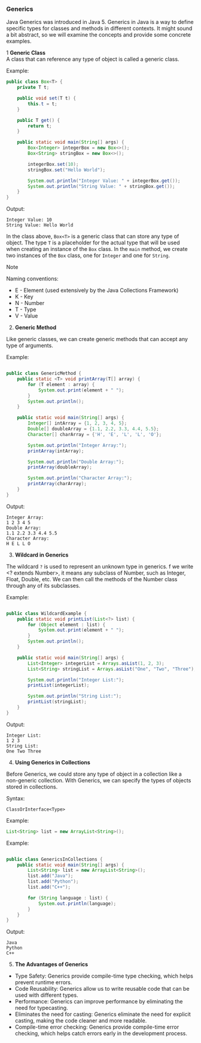 ### Generics

Java Generics was introduced in Java 5. Generics in Java is a way to define specific types for classes and methods in different contexts. It might sound a bit abstract, so we will examine the concepts and provide some concrete examples.

1 **Generic Class**  
A class that can reference any type of object is called a generic class.

Example:
```java
public class Box<T> {
    private T t;

    public void set(T t) {
        this.t = t;
    }

    public T get() {
        return t;
    }

    public static void main(String[] args) {
        Box<Integer> integerBox = new Box<>();
        Box<String> stringBox = new Box<>();

        integerBox.set(10);
        stringBox.set("Hello World");

        System.out.println("Integer Value: " + integerBox.get());
        System.out.println("String Value: " + stringBox.get());
    }
}
```
Output:
``` 
Integer Value: 10
String Value: Hello World
```

In the class above, `Box<T>` is a generic class that can store any type of object. The type `T` is a placeholder for the actual type that will be used when creating an instance of the `Box` class. In the `main` method, we create two instances of the `Box` class, one for `Integer` and one for `String`.

> [!NOTE]  
> Naming conventions: 
> - E - Element (used extensively by the Java Collections Framework)
> - K - Key
> - N - Number
> - T - Type
> - V - Value

2. **Generic Method**

Like generic classes, we can create generic methods that can accept any type of arguments.

Example:
```java

public class GenericMethod {
    public static <T> void printArray(T[] array) {
        for (T element : array) {
            System.out.print(element + " ");
        }
        System.out.println();
    }

    public static void main(String[] args) {
        Integer[] intArray = {1, 2, 3, 4, 5};
        Double[] doubleArray = {1.1, 2.2, 3.3, 4.4, 5.5};
        Character[] charArray = {'H', 'E', 'L', 'L', 'O'};

        System.out.println("Integer Array:");
        printArray(intArray);

        System.out.println("Double Array:");
        printArray(doubleArray);

        System.out.println("Character Array:");
        printArray(charArray);
    }
}
```
Output:
```
Integer Array:
1 2 3 4 5
Double Array:
1.1 2.2 3.3 4.4 5.5
Character Array:
H E L L O
```

3. **Wildcard in Generics**

The wildcard `?` is used to represent an unknown type in generics. f we write <? extends Number>, it means any subclass of Number, such as Integer, Float, Double, etc. We can then call the methods of the Number class through any of its subclasses.

Example:
```java

public class WildcardExample {
    public static void printList(List<?> list) {
        for (Object element : list) {
            System.out.print(element + " ");
        }
        System.out.println();
    }

    public static void main(String[] args) {
        List<Integer> integerList = Arrays.asList(1, 2, 3);
        List<String> stringList = Arrays.asList("One", "Two", "Three");

        System.out.println("Integer List:");
        printList(integerList);

        System.out.println("String List:");
        printList(stringList);
    }
}
```
Output:
```
Integer List:
1 2 3
String List:
One Two Three
```

4. **Using Generics in Collections**

Before Generics, we could store any type of object in a collection like a non-generic collection. With Generics, we can specify the types of objects stored in collections.

Syntax:
```
ClassOrInterface<Type>
```

Example:
```java
List<String> list = new ArrayList<String>();
```

Example:
```java

public class GenericsInCollections {
    public static void main(String[] args) {
        List<String> list = new ArrayList<String>();
        list.add("Java");
        list.add("Python");
        list.add("C++");

        for (String language : list) {
            System.out.println(language);
        }
    }
}
```
Output:
```
Java
Python
C++
```

5. **The Advantages of Generics**

- Type Safety: Generics provide compile-time type checking, which helps prevent runtime errors.
- Code Reusability: Generics allow us to write reusable code that can be used with different types.
- Performance: Generics can improve performance by eliminating the need for typecasting.
- Eliminates the need for casting: Generics eliminate the need for explicit casting, making the code cleaner and more readable.
- Compile-time error checking: Generics provide compile-time error checking, which helps catch errors early in the development process.



